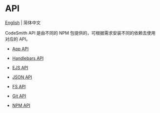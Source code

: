 # API

[English](../../en/api/index.md) | 简体中文

CodeSmith API 是由不同的 NPM 包提供的，可根据需求安装不同的依赖去使用对应的 API。

- [App API](./app.md)

- [Handlebars API](./handlebars.md)

- [EJS API](./ejs.md)

- [JSON API](./json.md)

- [FS API](./fs.md)

- [Git API](./git.md)

- [NPM API](./npm.md)
